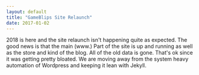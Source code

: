 ```yaml
---
layout: default
title: "GameBlips Site Relaunch"
date: 2017-01-02
---
```


2018 is here and the site relaunch isn't happening quite as expected. The good news is that the main (www.) Part of the site is up and running as well as the store and kind of the blog. All of the old data is gone. That's ok since it was getting pretty bloated. We are moving away from the system heavy automation of Wordpress and keeping it lean with Jekyll. 
